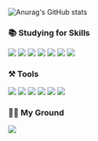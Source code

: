 ![Anurag's GitHub stats](https://github-readme-stats.vercel.app/api?username=appleSimple&show_icons=true&theme=flag-india)

### 📚 Studying for Skills
  <img src="https://img.shields.io/badge/HTML5-E34F26?style=flat-square&logo=HTML5&logoColor=ffffff" /> <img src="https://img.shields.io/badge/CSS3-1572B6?style=flat-square&logo=CSS3&logoColor=ffffff" /> <img src="https://img.shields.io/badge/SCSS-CC6699?style=flat-square&logo=Sass&logoColor=ffffff" /> <img src="https://img.shields.io/badge/Bootstrap-7952B3?style=flat-square&logo=Bootstrap&logoColor=ffffff" /> <img src="https://img.shields.io/badge/Javascript-F7DF1E?style=flat-square&logo=javascript&logoColor=ffffff" /> <img src="https://img.shields.io/badge/Typescript-3178C6?style=flat-square&logo=typescript&logoColor=ffffff" /> <img src="https://img.shields.io/badge/Vue.js-4FC08D?style=flat-square&logo=Vue.js&logoColor=ffffff" />


### ⚒ Tools
<img src="https://img.shields.io/badge/GitHub-181717?style=flat-square&logo=GitHub&logoColor=ffffff" /> <img src="https://img.shields.io/badge/VisualStudioCode-007ACC?style=flat-square&logo=VisualStudioCode&logoColor=ffffff" />
<img src="https://img.shields.io/badge/Confluence-172B4D?style=flat-square&logo=Confluence&logoColor=ffffff" />
<img src="https://img.shields.io/badge/Jira-0052CC?style=flat-square&logo=Jira&logoColor=ffffff" />
<img src="https://img.shields.io/badge/Bitbucket-0052CC?style=flat-square&logo=Bitbucket&logoColor=ffffff" />
<img src="https://img.shields.io/badge/Slack-4A154B?style=flat-square&logo=Slack&logoColor=ffffff" />

### 👩‍💻 My Ground
<a href="https://applesimple.notion.site/INDEX-3b142a32f40e4481b70d4aa292650b35" target="_blank">
  <img src="https://img.shields.io/badge/Notion-000000?style=flat-square&logo=Notion&logoColor=ffffff" />
</a>

